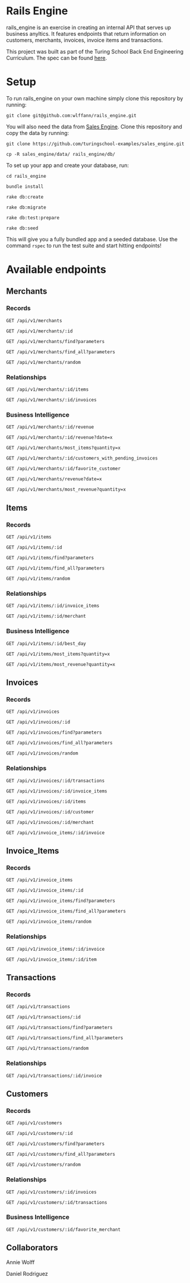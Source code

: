 # Rails Engine

rails_engine is an exercise in creating an internal API that serves up business anyltics. It features endpoints that return information on customers, merchants, invoices, invoice items and transactions.

This project was built as part of the Turing School Back End Engineering Curriculum. The spec can be found [here](http://backend.turing.io/module3/projects/rails_engine).

# Setup

To run rails_engine on your own machine simply clone this repository by running:

`git clone git@github.com:wlffann/rails_engine.git`

You will also need the data from [Sales Engine](https://github.com/turingschool-examples/sales_engine). Clone this repository and copy the data by running:

`git clone https://github.com/turingschool-examples/sales_engine.git`

`cp -R sales_engine/data/ rails_engine/db/`

To set up your app and create your database, run:

`cd rails_engine`

`bundle install`

`rake db:create`

`rake db:migrate`

`rake db:test:prepare`

`rake db:seed`

This will give you a fully bundled app and a seeded database. Use the command `rspec` to run the test suite and start hitting endpoints!

# Available endpoints

## Merchants

### Records

`GET /api/v1/merchants`

`GET /api/v1/merchants/:id`

`GET /api/v1/merchants/find?parameters`

`GET /api/v1/merchants/find_all?parameters`

`GET /api/v1/merchants/random`

### Relationships

`GET /api/v1/merchants/:id/items`

`GET /api/v1/merchants/:id/invoices`

### Business Intelligence

`GET /api/v1/merchants/:id/revenue`

`GET /api/v1/merchants/:id/revenue?date=x`

`GET /api/v1/merchants/most_items?quantity=x`

`GET /api/v1/merchants/:id/customers_with_pending_invoices`

`GET /api/v1/merchants/:id/favorite_customer`

`GET /api/v1/merchants/revenue?date=x`

`GET /api/v1/merchants/most_revenue?quantity=x`

## Items

### Records

`GET /api/v1/items`

`GET /api/v1/items/:id`

`GET /api/v1/items/find?parameters`

`GET /api/v1/items/find_all?parameters`

`GET /api/v1/items/random`

### Relationships

`GET /api/v1/items/:id/invoice_items`

`GET /api/v1/items/:id/merchant`

### Business Intelligence

`GET /api/v1/items/:id/best_day`

`GET /api/v1/items/most_items?quantity=x`

`GET /api/v1/items/most_revenue?quantity=x`

## Invoices

### Records

`GET /api/v1/invoices`

`GET /api/v1/invoices/:id`

`GET /api/v1/invoices/find?parameters`

`GET /api/v1/invoices/find_all?parameters`

`GET /api/v1/invoices/random`

### Relationships

`GET /api/v1/invoices/:id/transactions`

`GET /api/v1/invoices/:id/invoice_items`

`GET /api/v1/invoices/:id/items`

`GET /api/v1/invoices/:id/customer`

`GET /api/v1/invoices/:id/merchant`

`GET /api/v1/invoice_items/:id/invoice`

## Invoice_Items

### Records

`GET /api/v1/invoice_items`

`GET /api/v1/invoice_items/:id`

`GET /api/v1/invoice_items/find?parameters`

`GET /api/v1/invoice_items/find_all?parameters`

`GET /api/v1/invoice_items/random`

### Relationships

`GET /api/v1/invoice_items/:id/invoice`

`GET /api/v1/invoice_items/:id/item`

## Transactions

### Records

`GET /api/v1/transactions`

`GET /api/v1/transactions/:id`

`GET /api/v1/transactions/find?parameters`

`GET /api/v1/transactions/find_all?parameters`

`GET /api/v1/transactions/random`

### Relationships

`GET /api/v1/transactions/:id/invoice`

## Customers

### Records

`GET /api/v1/customers`

`GET /api/v1/customers/:id`

`GET /api/v1/customers/find?parameters`

`GET /api/v1/customers/find_all?parameters`

`GET /api/v1/customers/random`

### Relationships

`GET /api/v1/customers/:id/invoices`

`GET /api/v1/customers/:id/transactions`

### Business Intelligence

`GET /api/v1/customers/:id/favorite_merchant`

## Collaborators
Annie Wolff 

Daniel Rodriguez
